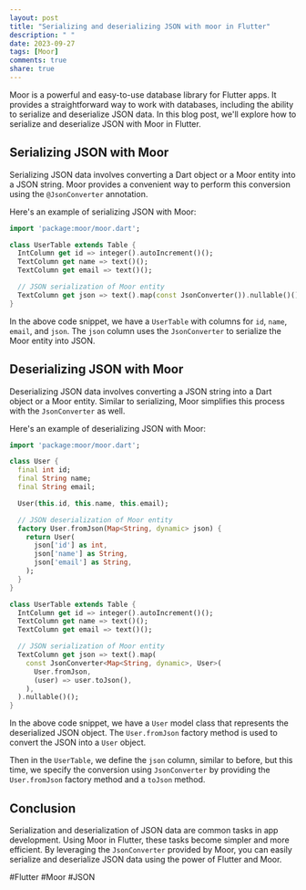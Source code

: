 ```yaml
---
layout: post
title: "Serializing and deserializing JSON with moor in Flutter"
description: " "
date: 2023-09-27
tags: [Moor]
comments: true
share: true
---
```


Moor is a powerful and easy-to-use database library for Flutter apps. It provides a straightforward way to work with databases, including the ability to serialize and deserialize JSON data. In this blog post, we'll explore how to serialize and deserialize JSON with Moor in Flutter.

## Serializing JSON with Moor

Serializing JSON data involves converting a Dart object or a Moor entity into a JSON string. Moor provides a convenient way to perform this conversion using the `@JsonConverter` annotation.

Here's an example of serializing JSON with Moor:

```dart
import 'package:moor/moor.dart';

class UserTable extends Table {
  IntColumn get id => integer().autoIncrement()();
  TextColumn get name => text()();
  TextColumn get email => text()();

  // JSON serialization of Moor entity
  TextColumn get json => text().map(const JsonConverter()).nullable()();
}
```

In the above code snippet, we have a `UserTable` with columns for `id`, `name`, `email`, and `json`. The `json` column uses the `JsonConverter` to serialize the Moor entity into JSON.

## Deserializing JSON with Moor

Deserializing JSON data involves converting a JSON string into a Dart object or a Moor entity. Similar to serializing, Moor simplifies this process with the `JsonConverter` as well.

Here's an example of deserializing JSON with Moor:

```dart
import 'package:moor/moor.dart';

class User {
  final int id;
  final String name;
  final String email;

  User(this.id, this.name, this.email);

  // JSON deserialization of Moor entity
  factory User.fromJson(Map<String, dynamic> json) {
    return User(
      json['id'] as int,
      json['name'] as String,
      json['email'] as String,
    );
  }
}

class UserTable extends Table {
  IntColumn get id => integer().autoIncrement()();
  TextColumn get name => text()();
  TextColumn get email => text()();

  // JSON serialization of Moor entity
  TextColumn get json => text().map(
    const JsonConverter<Map<String, dynamic>, User>(
      User.fromJson,
      (user) => user.toJson(),
    ),
  ).nullable()();
}
```

In the above code snippet, we have a `User` model class that represents the deserialized JSON object. The `User.fromJson` factory method is used to convert the JSON into a `User` object.

Then in the `UserTable`, we define the `json` column, similar to before, but this time, we specify the conversion using `JsonConverter` by providing the `User.fromJson` factory method and a `toJson` method.

## Conclusion

Serialization and deserialization of JSON data are common tasks in app development. Using Moor in Flutter, these tasks become simpler and more efficient. By leveraging the `JsonConverter` provided by Moor, you can easily serialize and deserialize JSON data using the power of Flutter and Moor.

#Flutter #Moor #JSON